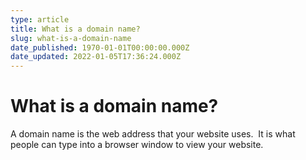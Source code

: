 ```yaml
---
type: article
title: What is a domain name?
slug: what-is-a-domain-name
date_published: 1970-01-01T00:00:00.000Z
date_updated: 2022-01-05T17:36:24.000Z
---
```


# What is a domain name?

A domain name is the web address that your website uses.  It is what people can type into a browser window to view your website.